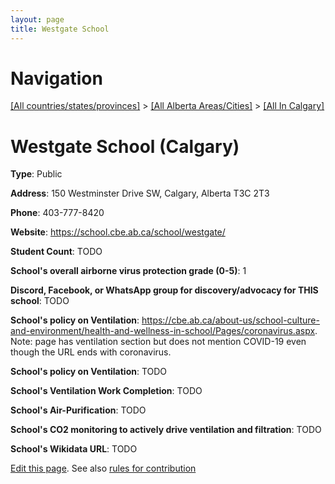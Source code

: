 ```yaml
---
layout: page
title: Westgate School
---
```

# Navigation

[[All countries/states/provinces]](../../..) > [[All Alberta Areas/Cities]](../..) > [[All In Calgary]](..)

# Westgate School (Calgary)

**Type**: Public

**Address**: 150 Westminster Drive SW, Calgary, Alberta T3C 2T3

**Phone**: 403-777-8420

**Website**: <https://school.cbe.ab.ca/school/westgate/>

**Student Count**: TODO

**School's overall airborne virus protection grade (0-5)**: 1

**Discord, Facebook, or WhatsApp group for discovery/advocacy for THIS school**: TODO

**School's policy on Ventilation**: <https://cbe.ab.ca/about-us/school-culture-and-environment/health-and-wellness-in-school/Pages/coronavirus.aspx>. Note: page has ventilation section but does not mention COVID-19 even though the URL ends with coronavirus.

**School's policy on Ventilation**: TODO

**School's Ventilation Work Completion**: TODO

**School's Air-Purification**: TODO

**School's CO2 monitoring to actively drive ventilation and filtration**: TODO

**School's Wikidata URL**: TODO


[Edit this page](https://github.com/ventilate-schools/AB/edit/main/./Calgary/Westgate_School.md). See also [rules for contribution](../../../contribution-rules/)
